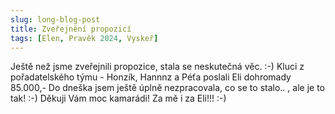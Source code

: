 ```yaml
---
slug: long-blog-post
title: Zveřejnění propozicí
tags: [Elen, Pravěk 2024, Vyskeř]
---
```


Ještě než jsme zveřejnili propozice, stala se neskutečná věc. :-) Kluci z pořadatelského týmu - Honzík, Hannnz a Péťa poslali Eli dohromady 85.000,- Do dneška jsem ještě úplně nezpracovala, co se to stalo.. , ale je to tak! :-) 
Děkuji Vám moc kamarádi! Za mě i za Eli!!! :-)